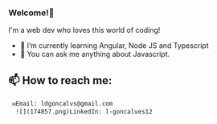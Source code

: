### Welcome!👋

I'm a web dev who loves this world of coding!

- 🌱 I’m currently learning Angular, Node JS and Typescript
- 💬 You can ask me anything about Javascript.


## 📫 How to reach me: 
     ✉Email: ldgoncalvs@gmail.com
      ![](174857.png)LinkedIn: l-goncalves12
     
